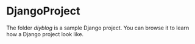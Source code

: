 # DjangoProject
The folder <i>diyblog</i> is a sample Django project. You can browse it to learn how a Django project look like.
